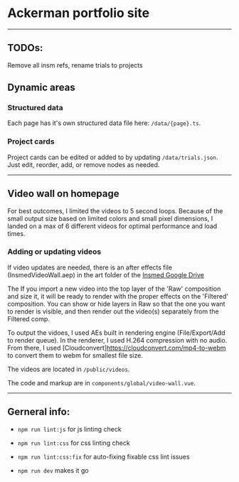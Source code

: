 # Ackerman portfolio site

---

## TODOs:

Remove all insm refs, rename trials to projects

## Dynamic areas

### Structured data

Each page has it's own structured data file here: `/data/{page}.ts`.

### Project cards

Project cards can be edited or added to by updating `/data/trials.json`. Just edit, reorder, add, or remove nodes as needed.

---

## Video wall on homepage

For best outcomes, I limited the videos to 5 second loops. Because of the small output size based on limited colors and small pixel dimensions, I landed on a max of 6 different videos for optimal performance and load times.

### Adding or updating videos

If video updates are needed, there is an after effects file (InsmedVideoWall.aep) in the art folder of the [Insmed Google Drive](https://drive.google.com/drive/u/0/folders/1V_MmKUPhEC5JURbca9zQQFkYhGkDf3H8)

The If you import a new video into the top layer of the 'Raw' composition and size it, it will be ready to render with the proper effects on the 'Filtered' composition. You can show or hide layers in Raw so that the one you want to render is visible, and then render out the video(s) separately from the Filtered comp. 

To output the vidoes, I used AEs built in rendering engine (File/Export/Add to render queue). In the renderer, I used H.264 compression with no audio. From there, I used [Cloudconvert]https://cloudconvert.com/mp4-to-webm to convert them to webm for smallest file size.

The videos are located in `/public/videos`.

The code and markup are in `components/global/video-wall.vue`.

---

## Gerneral info:

* `npm run lint:js` for js linting check

* `npm run lint:css` for css linting check

* `npm run lint:css:fix` for auto-fixing fixable css lint issues

* `npm run dev` makes it go